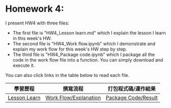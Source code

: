 # Homework 4:

I present HW4 with three files:
* The first file is "HW4_Lesson learn.md" which I explain the lesson I learn in this week's HW.
* The second file is "HW4_Work flow.ipynb" which I demonstrate and explain my work flow for this week's HW step by step.
* The third file is "HW4_Package code.ipynb" which I package all the code in the work flow file into a function. You can simply download and execute it. <br />

You can also click links in the table below to read each file.
<br />

|學習歷程|撰寫流程|打包程式碼/運作結果|
|-------|------|-------------|
|[Lesson Learn](https://github.com/EnChiSu/Financial-Engineering/blob/master/HW4/HW4_Lesson%20Learn.md)|[Work Flow/Explanation](https://github.com/EnChiSu/Financial-Engineering/blob/master/HW4/HW4_Work%20flow.ipynb)|[Package Code/Result](https://github.com/EnChiSu/Financial-Engineering/blob/master/HW4/HW4_Package%20code.ipynb)|


